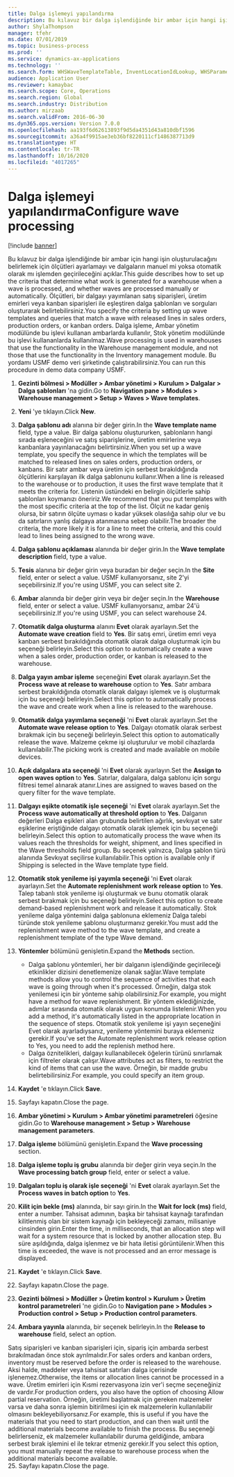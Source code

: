 ```yaml
---
title: Dalga işlemeyi yapılandırma
description: Bu kılavuz bir dalga işlendiğinde bir ambar için hangi işin oluşturulacağını belirlemek için ölçütleri ayarlamayı ve dalgaların manuel mi yoksa otomatik olarak mı işlemden geçirileceğini açıklar.
author: ShylaThompson
manager: tfehr
ms.date: 07/01/2019
ms.topic: business-process
ms.prod: ''
ms.service: dynamics-ax-applications
ms.technology: ''
ms.search.form: WHSWaveTemplateTable, InventLocationIdLookup, WHSParameters, ProdParameters, whswavetablecreatenew, WHSWaveTable, WHSWaveAttributes, WHSKanbanWaveTable, WHSWaveTableListPage, WHSKanbanWaveTableListPage
audience: Application User
ms.reviewer: kamaybac
ms.search.scope: Core, Operations
ms.search.region: Global
ms.search.industry: Distribution
ms.author: mirzaab
ms.search.validFrom: 2016-06-30
ms.dyn365.ops.version: Version 7.0.0
ms.openlocfilehash: aa193f6d62613893f9d5da4351d43a810dbf1596
ms.sourcegitcommit: a36a4f9915ae3eb36bf8220111cf1486387713d9
ms.translationtype: HT
ms.contentlocale: tr-TR
ms.lasthandoff: 10/16/2020
ms.locfileid: "4017265"
---
```

# <a name="configure-wave-processing"></a><span data-ttu-id="456fd-103">Dalga işlemeyi yapılandırma</span><span class="sxs-lookup"><span data-stu-id="456fd-103">Configure wave processing</span></span>

[!include [banner](../../includes/banner.md)]

<span data-ttu-id="456fd-104">Bu kılavuz bir dalga işlendiğinde bir ambar için hangi işin oluşturulacağını belirlemek için ölçütleri ayarlamayı ve dalgaların manuel mi yoksa otomatik olarak mı işlemden geçirileceğini açıklar.</span><span class="sxs-lookup"><span data-stu-id="456fd-104">This guide describes how to set up the criteria that determine what work is generated for a warehouse when a wave is processed, and whether waves are processed manually or automatically.</span></span> <span data-ttu-id="456fd-105">Ölçütleri, bir dalgayı yayımlanan satış siparişleri, üretim emirleri veya kanban siparişleri ile eşleştiren dalga şablonları ve sorguları oluşturarak belirtebilirsiniz.</span><span class="sxs-lookup"><span data-stu-id="456fd-105">You specify the criteria by setting up wave templates and queries that match a wave with released lines in sales orders, production orders, or kanban orders.</span></span> <span data-ttu-id="456fd-106">Dalga işleme, Ambar yönetim modülünde bu işlevi kullanan ambarlarda kullanılır, Stok yönetim modülünde bu işlevi kullananlarda kullanılmaz.</span><span class="sxs-lookup"><span data-stu-id="456fd-106">Wave processing is used in warehouses that use the functionality in the Warehouse management module, and not those that use the functionality in the Inventory management module.</span></span> <span data-ttu-id="456fd-107">Bu yordamı USMF demo veri şirketinde çalıştırabilirsiniz.</span><span class="sxs-lookup"><span data-stu-id="456fd-107">You can run this procedure in demo data company USMF.</span></span>

1. <span data-ttu-id="456fd-108">**Gezinti bölmesi > Modüller > Ambar yönetimi > Kurulum > Dalgalar > Dalga şablonları** 'na gidin.</span><span class="sxs-lookup"><span data-stu-id="456fd-108">Go to **Navigation pane > Modules > Warehouse management > Setup > Waves > Wave templates**.</span></span>
2. <span data-ttu-id="456fd-109">**Yeni** 'ye tıklayın.</span><span class="sxs-lookup"><span data-stu-id="456fd-109">Click **New**.</span></span>
3. <span data-ttu-id="456fd-110">**Dalga şablonu adı** alanına bir değer girin.</span><span class="sxs-lookup"><span data-stu-id="456fd-110">In the **Wave template name** field, type a value.</span></span> <span data-ttu-id="456fd-111">Bir dalga şablonu oluştururken, şablonların hangi sırada eşleneceğini ve satış siparişlerine, üretim emirlerine veya kanbanlara yayınlanacağını belirtirsiniz.</span><span class="sxs-lookup"><span data-stu-id="456fd-111">When you set up a wave template, you specify the sequence in which the templates will be matched to released lines on sales orders, production orders, or kanbans.</span></span> <span data-ttu-id="456fd-112">Bir satır ambar veya üretim için serbest bırakıldığında ölçütlerini karşılayan ilk dalga şablonunu kullanır.</span><span class="sxs-lookup"><span data-stu-id="456fd-112">When a line is released to the warehouse or to production, it uses the first wave template that it meets the criteria for.</span></span> <span data-ttu-id="456fd-113">Listenin üstündeki en belirgin ölçütlerle sahip şablonları koymanızı öneririz.</span><span class="sxs-lookup"><span data-stu-id="456fd-113">We recommend that you put templates with the most specific criteria at the top of the list.</span></span> <span data-ttu-id="456fd-114">Ölçüt ne kadar geniş olursa, bir satırın ölçüte uyması o kadar yüksek olasılığa sahip olur ve bu da satırların yanlış dalgaya atanmasına sebep olabilir.</span><span class="sxs-lookup"><span data-stu-id="456fd-114">The broader the criteria, the more likely it is for a line to meet the criteria, and this could lead to lines being assigned to the wrong wave.</span></span>  
4. <span data-ttu-id="456fd-115">**Dalga şablonu açıklaması** alanında bir değer girin.</span><span class="sxs-lookup"><span data-stu-id="456fd-115">In the **Wave template description** field, type a value.</span></span>
5. <span data-ttu-id="456fd-116">**Tesis** alanına bir değer girin veya buradan bir değer seçin.</span><span class="sxs-lookup"><span data-stu-id="456fd-116">In the **Site** field, enter or select a value.</span></span> <span data-ttu-id="456fd-117">USMF kullanıyorsanız, site 2'yi seçebilirsiniz.</span><span class="sxs-lookup"><span data-stu-id="456fd-117">If you're using USMF, you can select site 2.</span></span>  
6. <span data-ttu-id="456fd-118">**Ambar** alanında bir değer girin veya bir değer seçin.</span><span class="sxs-lookup"><span data-stu-id="456fd-118">In the **Warehouse** field, enter or select a value.</span></span> <span data-ttu-id="456fd-119">USMF kullanıyorsanız, ambar 24'ü seçebilirsiniz.</span><span class="sxs-lookup"><span data-stu-id="456fd-119">If you're using USMF, you can select warehouse 24.</span></span>  
7. <span data-ttu-id="456fd-120">**Otomatik dalga oluşturma** alanını **Evet** olarak ayarlayın.</span><span class="sxs-lookup"><span data-stu-id="456fd-120">Set the **Automate wave creation** field to **Yes**.</span></span> <span data-ttu-id="456fd-121">Bir satış emri, üretim emri veya kanban serbest bırakıldığında otomatik olarak dalga oluşturmak için bu seçeneği belirleyin.</span><span class="sxs-lookup"><span data-stu-id="456fd-121">Select this option to automatically create a wave when a sales order, production order, or kanban is released to the warehouse.</span></span>  
8. <span data-ttu-id="456fd-122">**Dalga yayın ambar işleme** seçeneğini **Evet** olarak ayarlayın.</span><span class="sxs-lookup"><span data-stu-id="456fd-122">Set the **Process wave at release to warehouse** option to **Yes**.</span></span> <span data-ttu-id="456fd-123">Satır ambara serbest bırakıldığında otomatik olarak dalgayı işlemek ve iş oluşturmak için bu seçeneği belirleyin.</span><span class="sxs-lookup"><span data-stu-id="456fd-123">Select this option to automatically process the wave and create work when a line is released to the warehouse.</span></span>  
9. <span data-ttu-id="456fd-124">**Otomatik dalga yayımlama seçeneği** 'ni **Evet** olarak ayarlayın.</span><span class="sxs-lookup"><span data-stu-id="456fd-124">Set the **Automate wave release option** to **Yes**.</span></span> <span data-ttu-id="456fd-125">Dalgayı otomatik olarak serbest bırakmak için bu seçeneği belirleyin.</span><span class="sxs-lookup"><span data-stu-id="456fd-125">Select this option to automatically release the wave.</span></span> <span data-ttu-id="456fd-126">Malzeme çekme işi oluşturulur ve mobil cihazlarda kullanılabilir.</span><span class="sxs-lookup"><span data-stu-id="456fd-126">The picking work is created and made available on mobile devices.</span></span>  
10. <span data-ttu-id="456fd-127">**Açık dalgalara ata seçeneği** 'ni **Evet** olarak ayarlayın.</span><span class="sxs-lookup"><span data-stu-id="456fd-127">Set the **Assign to open waves option** to **Yes**.</span></span> <span data-ttu-id="456fd-128">Satırlar, dalgalara, dalga şablonu için sorgu filtresi temel alınarak atanır.</span><span class="sxs-lookup"><span data-stu-id="456fd-128">Lines are assigned to waves based on the query filter for the wave template.</span></span>  
11. <span data-ttu-id="456fd-129">**Dalgayı eşikte otomatik işle seçeneği** 'ni **Evet** olarak ayarlayın.</span><span class="sxs-lookup"><span data-stu-id="456fd-129">Set the **Process wave automatically at threshold option** to **Yes**.</span></span> <span data-ttu-id="456fd-130">Dalganın değerleri Dalga eşikleri alan grubunda belirtilen ağırlık, sevkıyat ve satır eşiklerine eriştiğinde dalgayı otomatik olarak işlemek için bu seçeneği belirleyin.</span><span class="sxs-lookup"><span data-stu-id="456fd-130">Select this option to automatically process the wave when its values reach the thresholds for weight, shipment, and lines specified in the Wave thresholds field group.</span></span> <span data-ttu-id="456fd-131">Bu seçenek yalnızca, Dalga şablon türü alanında Sevkıyat seçilirse kullanılabilir.</span><span class="sxs-lookup"><span data-stu-id="456fd-131">This option is available only if Shipping is selected in the Wave template type field.</span></span>  
12. <span data-ttu-id="456fd-132">**Otomatik stok yenileme işi yayımla seçeneği** 'ni **Evet** olarak ayarlayın.</span><span class="sxs-lookup"><span data-stu-id="456fd-132">Set the **Automate replenishment work release option** to **Yes**.</span></span> <span data-ttu-id="456fd-133">Talep tabanlı stok yenileme işi oluşturmak ve bunu otomatik olarak serbest bırakmak için bu seçeneği belirleyin.</span><span class="sxs-lookup"><span data-stu-id="456fd-133">Select this option to create demand-based replenishment work and release it automatically.</span></span> <span data-ttu-id="456fd-134">Stok yenileme dalga yöntemini dalga şablonuna eklemeniz Dalga talebi türünde stok yenileme şablonu oluşturmanız gerekir.</span><span class="sxs-lookup"><span data-stu-id="456fd-134">You must add the replenishment wave method to the wave template, and create a replenishment template of the type Wave demand.</span></span>  
13. <span data-ttu-id="456fd-135">**Yöntemler** bölümünü genişletin.</span><span class="sxs-lookup"><span data-stu-id="456fd-135">Expand the **Methods** section.</span></span>

    - <span data-ttu-id="456fd-136">Dalga şablonu yöntemleri, her bir dalganın işlendiğinde geçirileceği etkinlikler dizisini denetlemenize olanak sağlar.</span><span class="sxs-lookup"><span data-stu-id="456fd-136">Wave template methods allow you to control the sequence of activities that each wave is going through when it's processed.</span></span> <span data-ttu-id="456fd-137">Örneğin, dalga stok yenilemesi için bir yönteme sahip olabilirsiniz.</span><span class="sxs-lookup"><span data-stu-id="456fd-137">For example, you might have a method for wave replenishment.</span></span> <span data-ttu-id="456fd-138">Bir yöntem eklediğinizde, adımlar sırasında otomatik olarak uygun konumda listelenir.</span><span class="sxs-lookup"><span data-stu-id="456fd-138">When you add a method, it's automatically listed in the appropriate location in the sequence of steps.</span></span> <span data-ttu-id="456fd-139">Otomatik stok yenileme işi yayın seçeneğini Evet olarak ayarladıysanız, yenileme yöntemini buraya eklemeniz gerekir.</span><span class="sxs-lookup"><span data-stu-id="456fd-139">If you've set the Automate replenishment work release option to Yes, you need to add the replenish method here.</span></span>  
    - <span data-ttu-id="456fd-140">Dalga öznitelikleri, dalgayı kullanabilecek öğelerin türünü sınırlamak için filtreler olarak çalışır.</span><span class="sxs-lookup"><span data-stu-id="456fd-140">Wave attributes act as filters, to restrict the kind of items that can use the wave.</span></span> <span data-ttu-id="456fd-141">Örneğin, bir madde grubu belirtebilirsiniz.</span><span class="sxs-lookup"><span data-stu-id="456fd-141">For example, you could specify an item group.</span></span>  
14. <span data-ttu-id="456fd-142">**Kaydet** 'e tıklayın.</span><span class="sxs-lookup"><span data-stu-id="456fd-142">Click **Save**.</span></span>
15. <span data-ttu-id="456fd-143">Sayfayı kapatın.</span><span class="sxs-lookup"><span data-stu-id="456fd-143">Close the page.</span></span>
16. <span data-ttu-id="456fd-144">**Ambar yönetimi > Kurulum > Ambar yönetimi parametreleri** öğesine gidin.</span><span class="sxs-lookup"><span data-stu-id="456fd-144">Go to **Warehouse management > Setup > Warehouse management parameters**.</span></span>
17. <span data-ttu-id="456fd-145">**Dalga işleme** bölümünü genişletin.</span><span class="sxs-lookup"><span data-stu-id="456fd-145">Expand the **Wave processing** section.</span></span>
18. <span data-ttu-id="456fd-146">**Dalga işleme toplu iş grubu** alanında bir değer girin veya seçin.</span><span class="sxs-lookup"><span data-stu-id="456fd-146">In the **Wave processing batch group** field, enter or select a value.</span></span>
19. <span data-ttu-id="456fd-147">**Dalgaları toplu iş olarak işle seçeneği** 'ni **Evet** olarak ayarlayın.</span><span class="sxs-lookup"><span data-stu-id="456fd-147">Set the **Process waves in batch option** to **Yes**.</span></span>
20. <span data-ttu-id="456fd-148">**Kilit için bekle (ms)** alanında, bir sayı girin.</span><span class="sxs-lookup"><span data-stu-id="456fd-148">In the **Wait for lock (ms)** field, enter a number.</span></span> <span data-ttu-id="456fd-149">Tahsisat adımının, başka bir tahsisat kaynağı tarafından kilitlenmiş olan bir sistem kaynağı için bekleyeceği zamanı, milisaniye cinsinden girin.</span><span class="sxs-lookup"><span data-stu-id="456fd-149">Enter the time, in milliseconds, that an allocation step will wait for a system resource that is locked by another allocation step.</span></span> <span data-ttu-id="456fd-150">Bu süre aşıldığında, dalga işlenmez ve bir hata iletisi görüntülenir.</span><span class="sxs-lookup"><span data-stu-id="456fd-150">When this time is exceeded, the wave is not processed and an error message is displayed.</span></span>  
21. <span data-ttu-id="456fd-151">**Kaydet** 'e tıklayın.</span><span class="sxs-lookup"><span data-stu-id="456fd-151">Click **Save**.</span></span>
22. <span data-ttu-id="456fd-152">Sayfayı kapatın.</span><span class="sxs-lookup"><span data-stu-id="456fd-152">Close the page.</span></span>
23. <span data-ttu-id="456fd-153">**Gezinti bölmesi > Modüller > Üretim kontrol > Kurulum > Üretim kontrol parametreleri** 'ne gidin.</span><span class="sxs-lookup"><span data-stu-id="456fd-153">Go to **Navigation pane > Modules > Production control > Setup > Production control parameters**.</span></span>
24. <span data-ttu-id="456fd-154">**Ambara yayınla** alanında, bir seçenek belirleyin.</span><span class="sxs-lookup"><span data-stu-id="456fd-154">In the **Release to warehouse** field, select an option.</span></span>

<span data-ttu-id="456fd-155">Satış siparişleri ve kanban siparişleri için, sipariş için ambarda serbest bırakılmadan önce stok ayrılmalıdır.</span><span class="sxs-lookup"><span data-stu-id="456fd-155">For sales orders and kanban orders, inventory must be reserved before the order is released to the warehouse.</span></span> <span data-ttu-id="456fd-156">Aksi halde, maddeler veya tahsisat satırları dalga içerisinde işlenemez.</span><span class="sxs-lookup"><span data-stu-id="456fd-156">Otherwise, the items or allocation lines cannot be processed in a wave.</span></span> <span data-ttu-id="456fd-157">Üretim emirleri için Kısmi rezervasyona izin ver'i seçme seçeneğiniz de vardır.</span><span class="sxs-lookup"><span data-stu-id="456fd-157">For production orders, you also have the option of choosing Allow partial reservation.</span></span> <span data-ttu-id="456fd-158">Örneğin, üretimi başlatmak için gereken malzemeler varsa ve daha sonra işlemin bitirilmesi için ek malzemelerin kullanılabilir olmasını bekleyebiliyorsanız.</span><span class="sxs-lookup"><span data-stu-id="456fd-158">For example, this is useful if you have the materials that you need to start production, and can then wait until the additional materials become available to finish the process.</span></span> <span data-ttu-id="456fd-159">Bu seçeneği belirlerseniz, ek malzemeler kullanılabilir duruma geldiğinde, ambara serbest bırak işlemini el ile tekrar etmeniz gerekir.</span><span class="sxs-lookup"><span data-stu-id="456fd-159">If you select this option, you must manually repeat the release to warehouse process when the additional materials become available.</span></span>  
25. <span data-ttu-id="456fd-160">Sayfayı kapatın.</span><span class="sxs-lookup"><span data-stu-id="456fd-160">Close the page.</span></span>

